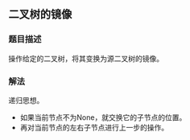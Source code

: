 ## 二叉树的镜像
### 题目描述
操作给定的二叉树，将其变换为源二叉树的镜像。
### 解法
递归思想。
* 如果当前节点不为None，就交换它的子节点的位置。
* 再对当前节点的左右子节点进行上一步的操作。
